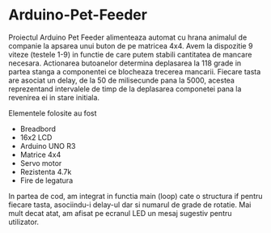 # Arduino-Pet-Feeder
Proiectul Arduino Pet Feeder alimenteaza automat cu hrana animalul de companie la apsarea unui buton de pe matricea 4x4. Avem la dispozitie 9 viteze (testele 1-9) in functie de care putem stabili cantitatea de mancare necesara. Actionarea butoanelor determina deplasarea la 118 grade in partea stanga a componentei ce blocheaza trecerea mancarii. Fiecare tasta are asociat un delay, de la 50 de milisecunde pana la 5000, acestea reprezentand intervalele de timp de la deplasarea componetei pana la revenirea ei in stare initiala.

Elementele folosite au fost
- Breadbord
- 16x2 LCD
- Arduino UNO R3
- Matrice 4x4
- Servo motor
- Rezistenta 4.7k
- Fire de legatura

In partea de cod, am integrat in functia main (loop) cate o structura if pentru fiecare tasta, asociindu-i delay-ul dar si numarul de grade de rotatie. Mai mult decat atat, am afisat pe ecranul LED un mesaj sugestiv pentru utilizator.
